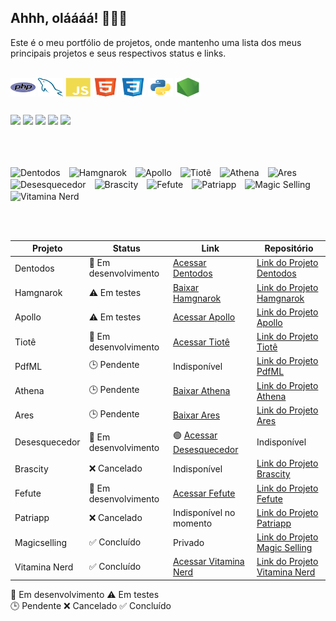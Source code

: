 ## Ahhh, oláááá! 👋👋👋

Este é o meu portfólio de projetos, onde mantenho uma lista dos meus principais projetos e seus respectivos status e links.

<div style="display: inline_block"><br>
  <img align="center" alt="PHP" height="30" width="40" src="https://raw.githubusercontent.com/devicons/devicon/master/icons/php/php-original.svg"> 
  <img align="center" alt="MySQL" height="30" width="40" src="https://raw.githubusercontent.com/devicons/devicon/master/icons/mysql/mysql-original.svg"> 
  <img align="center" alt="Javascript" height="30" width="40" src="https://raw.githubusercontent.com/devicons/devicon/master/icons/javascript/javascript-plain.svg">
  <img align="center" alt="HTML5" height="30" width="40" src="https://raw.githubusercontent.com/devicons/devicon/master/icons/html5/html5-original.svg">
  <img align="center" alt="CSS" height="30" width="40" src="https://raw.githubusercontent.com/devicons/devicon/master/icons/css3/css3-original.svg">
  <img align="center" alt="Python" height="30" width="40" src="https://raw.githubusercontent.com/devicons/devicon/master/icons/python/python-original.svg">
  <img align="center" alt="NodeJS" height="30" width="40" src="https://raw.githubusercontent.com/devicons/devicon/master/icons/nodejs/nodejs-original.svg">
</div>
  
  ##
 
<div> 
  <a href="https://www.youtube.com/channel/UC_-uuuZbY0AAt9CViNzvc-Q" target="_blank"><img src="https://img.shields.io/badge/YouTube-FF0000?style=for-the-badge&logo=youtube&logoColor=white" target="_blank"></a>
  <a href="https://instagram.com/luanbiao" target="_blank"><img src="https://img.shields.io/badge/-Instagram-%23E4405F?style=for-the-badge&logo=instagram&logoColor=white" target="_blank"></a>
  <a href="https://discord.gg/wagxzStdcR" target="_blank"><img src="https://img.shields.io/badge/Discord-7289DA?style=for-the-badge&logo=discord&logoColor=white" target="_blank"></a> 
  <a href = "mailto:luanbiao@hotmail.com"><img src="https://img.shields.io/badge/-Gmail-%23333?style=for-the-badge&logo=gmail&logoColor=white" target="_blank"></a>
  <a href="https://www.linkedin.com/in/luan-biao" target="_blank"><img src="https://img.shields.io/badge/-LinkedIn-%230077B5?style=for-the-badge&logo=linkedin&logoColor=white" target="_blank"></a> 
</div><br/>

##

<div style="display: inline_block"><br>
  <img align="center" alt="Dentodos" height="60" src="https://desesquecedor.com.br/uploads/1/anexos/dentodos.png" style="margin-right: 10px;">
  <img align="center" alt="Hamgnarok" height="60" src="https://desesquecedor.com.br/uploads/1/anexos/icone.png" style="margin-right: 10px;">
  <img align="center" alt="Apollo" height="60" src="https://zeus.tiote.com.br/imgs/apolo.png" style="margin-right: 10px;"> 
  <img align="center" alt="Tiotê" height="60" src="https://tiote.com.br/tiote_t.png" style="margin-right: 10px;">
  <img align="center" alt="Athena" height="60" src="https://zeus.tiote.com.br/imgs/athena.png" style="margin-right: 10px;">
  <img align="center" alt="Ares" height="60" src="https://zeus.tiote.com.br/imgs/ares.png" style="margin-right: 10px;">
  <img align="center" alt="Desesquecedor" height="60" src="https://desesquecedor.com.br/img/logo2.webp" style="margin-right: 10px;"> 
  <img align="center" alt="Brascity" height="60" src="[https://desesquecedor.com.br/uploads/1/anexos/logo.png](https://desesquecedor.com.br/uploads/1/anexos/logo_brascity.png)" style="margin-right: 10px;">  
  <img align="center" alt="Fefute" height="60" src="https://desesquecedor.com.br/uploads/1/anexos/logo.png" style="margin-right: 10px;">  
  <img align="center" alt="Patriapp" height="60" src="https://desesquecedor.com.br/uploads/1/anexos/logo_black.png" style="margin-right: 10px;">  
  <img align="center" alt="Magic Selling" height="60" src="https://desesquecedor.com.br/uploads/1/anexos/magicselling.png" style="margin-right: 10px;">  
  <img align="center" alt="Vitamina Nerd" height="60" src="https://vitaminanerd.com.br/marcas/Logo%20PinT.png" style="margin-right: 10px;">
</div>

<br/><br/>

| Projeto       | Status       | Link | Repositório                                      |
|---------------|--------------|----------------|-------------------------------------------|
| Dentodos      | 🚧 Em desenvolvimento  | [Acessar Dentodos](https://dentodos.com.br) | [Link do Projeto Dentodos](https://github.com/luanbiao/dentodos) |
| Hamgnarok     | ⚠️ Em testes     | [Baixar Hamgnarok](https://#)      | [Link do Projeto Hamgnarok](https://github.com/luanbiao/hamgnarok) |
| Apollo        | ⚠️ Em testes     | [Acessar Apollo](https://apollo.tiote.com.br)     | [Link do Projeto Apollo](https://github.com/luanbiao/apollo) |
| Tiotê         | 🚧 Em desenvolvimento  | [Acessar Tiotê](https://tiote.com.br)     | [Link do Projeto Tiotê](https://github.com/luanbiao/tiote) |
| PdfML         | 🕒 Pendente      | Indisponível   | [Link do Projeto PdfML](https://github.com/luanbiao/pdfml) |
| Athena        | 🕒 Pendente      | [Baixar Athena](https://zeus.tiote.com.br)    | [Link do Projeto Athena](https://github.com/luanbiao/athena) |
| Ares          | 🕒 Pendente      | [Baixar Ares](https://zeus.tiote.com.br)    | [Link do Projeto Ares](https://github.com/luanbiao/ares) |
| Desesquecedor | 🚧 Em desenvolvimento  | 🟢 [Acessar Desesquecedor](https://desesquecedor.com.br)    | Indisponível |
| Brascity      | ❌ Cancelado     | Indisponível    | [Link do Projeto Brascity](https://github.com/luanbiao/brascity) |
| Fefute        | 🚧 Em desenvolvimento  | [Acessar Fefute](https://fefute.com.br)     | [Link do Projeto Fefute](https://github.com/luanbiao/fefute) |
| Patriapp      | ❌ Cancelado     | Indisponível no momento     | [Link do Projeto Patriapp](https://github.com/luanbiao/patriapp) |
| Magicselling  | ✅ Concluído     | Privado | [Link do Projeto Magic Selling](https://github.com/luanbiao/magicselling) |
| Vitamina Nerd | ✅ Concluído    | [Acessar Vitamina Nerd](https://vitaminanerd.com.br)      | [Link do Projeto Vitamina Nerd](https://github.com/luanbiao/vitaminanerd) |

🚧 Em desenvolvimento
⚠️ Em testes  
🕒 Pendente
❌ Cancelado
✅ Concluído


